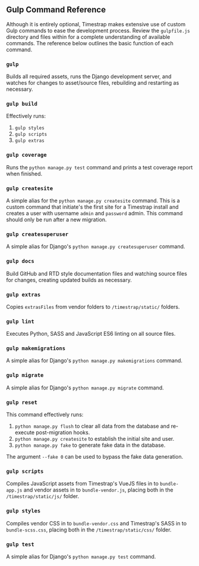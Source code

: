 ## Gulp Command Reference

Although it is entirely optional, Timestrap makes extensive use of custom Gulp
commands to ease the development process. Review the `gulpfile.js` directory 
and files within for a complete understanding of available commands. The 
reference below outlines the basic function of each command.

### `gulp`

Builds all required assets, runs the Django development server, and watches for
changes to asset/source files, rebuilding and restarting as necessary.

### `gulp build`

Effectively runs:

1. `gulp styles`
1. `gulp scripts`
1. `gulp extras`

### `gulp coverage`

Runs the `python manage.py test` command and prints a test coverage report when
finished.

### `gulp createsite`

A simple alias for the `python manage.py createsite` command. This is a custom 
command that initiate's the first site for a Timestrap install and creates a 
user with username `admin` and `password` admin. This command should only be 
run after a new migration.

### `gulp createsuperuser`

A simple alias for Django's `python manage.py createsuperuser` command.

### `gulp docs`

Build GitHub and RTD style documentation files and watching source files for 
changes, creating updated builds as necessary.

### `gulp extras`

Copies `extrasFiles` from vendor folders to `/timestrap/static/` folders.

### `gulp lint`

Executes Python, SASS and JavaScript ES6 linting on all source files.

### `gulp makemigrations`

A simple alias for Django's `python manage.py makemigrations` command.

### `gulp migrate`

A simple alias for Django's `python manage.py migrate` command.

### `gulp reset`

This command effectively runs:

1. `python manage.py flush` to clear all data from the database and re-execute
post-migration hooks.
1. `python manage.py createsite` to establish the initial site and user.
1. `python manage.py fake` to generate fake data in the database.

The argument `--fake 0` can be used to bypass the fake data generation.

### `gulp scripts`

Compiles JavaScript assets from Timestrap's VueJS files in to `bundle-app.js` 
and vendor assets in to `bundle-vendor.js`, placing both in the 
`/timestrap/static/js/` folder.

### `gulp styles`

Compiles vendor CSS in to `bundle-vendor.css` and Timestrap's SASS in to 
`bundle-scss.css`, placing both in the `/timestrap/static/css/` folder.

### `gulp test`

A simple alias for Django's `python manage.py test` command.
